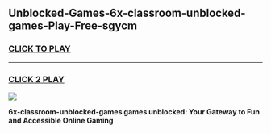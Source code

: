 
## Unblocked-Games-6x-classroom-unblocked-games-Play-Free-sgycm
<h3>
<a href="https://premium76.site?title=6x-classroom-unblocked-games&ref=15A">CLICK TO PLAY</a></h3>
<hr>

<h3>
<a href="https://premium76.site?title=6x-classroom-unblocked-games&ref=15A">CLICK 2 PLAY</a>
  
</h3>

<a href="https://premium76.site?title=6x-classroom-unblocked-games&ref=15A"><img src="https://clearcache.store/games.png"></a>


**6x-classroom-unblocked-games games unblocked: Your Gateway to Fun and Accessible Online Gaming**
